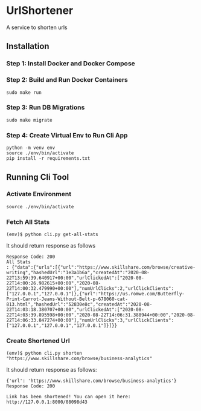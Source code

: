 # UrlShortener
A service to shorten urls

## Installation

### Step 1: Install Docker and Docker Compose

### Step 2: Build and Run Docker Containers
```
sudo make run
```
### Step 3: Run DB Migrations
```
sudo make migrate
```
### Step 4: Create Virtual Env to Run Cli App
```
python -m venv env
source ./env/bin/activate
pip install -r requirements.txt
```

## Running Cli Tool

### Activate Environment
```
source ./env/bin/activate
```

### Fetch All Stats
```
(env)$ python cli.py get-all-stats
```
It should return response as follows
```
Response Code: 200
All Stats
: {"data":{"urls":[{"url":"https://www.skillshare.com/browse/creative-writing","hashedUrl":"1e3a1b6a","createdAt":"2020-08-22T13:59:39.640917+00:00","urlClickedAt":["2020-08-22T14:00:26.982615+00:00","2020-08-22T14:00:32.479990+00:00"],"numUrlClicks":2,"urlClickClients":["127.0.0.1","127.0.0.1"]},{"url":"https://us.romwe.com/Butterfly-Print-Carrot-Jeans-Without-Belt-p-678060-cat-813.html","hashedUrl":"52830e8c","createdAt":"2020-08-22T14:03:18.380707+00:00","urlClickedAt":["2020-08-22T14:03:39.895598+00:00","2020-08-22T14:06:31.388944+00:00","2020-08-22T14:06:33.847274+00:00"],"numUrlClicks":3,"urlClickClients":["127.0.0.1","127.0.0.1","127.0.0.1"]}]}}
```

### Create Shortened Url
```
(env)$ python cli.py shorten "https://www.skillshare.com/browse/business-analytics"
``` 

It should return response as follows:
```
{'url': 'https://www.skillshare.com/browse/business-analytics'}
Response Code: 200

Link has been shortened! You can open it here:
http://127.0.0.1:8000/08098d43


```
